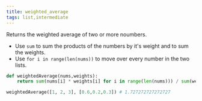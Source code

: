 ```yaml
---
title: weighted_average
tags: list,intermediate
---
```


Returns the weighted average of two or more noumbers.

- Use `sum` to sum the products of the numbers by it's weight and to sum the weights.
- Use `for i in range(len(nums))` to move over every number in the two lists.

```py
def weightedAverage(nums,weights):
    return sum(nums[i] * weights[i] for i in range(len(nums))) / sum(weights)
```

```py
weightedAverage([1, 2, 3], [0.6,0.2,0.3]) # 1.727272727272727
```
